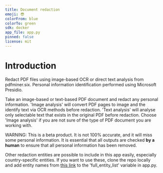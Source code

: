 ```yaml
---
title: Document redaction
emoji: 😎
colorFrom: blue
colorTo: green
sdk: docker
app_file: app.py
pinned: false
license: mit
---
```


# Introduction 
Redact PDF files using image-based OCR or direct text analysis from pdfminer.six. Personal information identification performed using Microsoft Presidio.

Take an image-based or text-based PDF document and redact any personal information. 'Image analysis' will convert PDF pages to image and the identify text via OCR methods before redaction. 'Text analysis' will analyse only selectable text that exists in the original PDF before redaction. Choose 'Image analysis' if you are not sure of the type of PDF document you are working with.

WARNING: This is a beta product. It is not 100% accurate, and it will miss some personal information. It is essential that all outputs are checked **by a human** to ensure that all personal information has been removed.

Other redaction entities are possible to include in this app easily, especially country-specific entities. If you want to use these, clone the repo locally and add entity names from [this link](https://microsoft.github.io/presidio/supported_entities/) to the 'full_entity_list' variable in app.py.